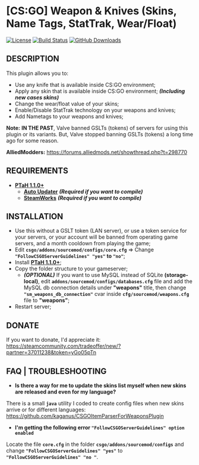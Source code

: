 # [CS:GO] Weapon & Knives (Skins, Name Tags, StatTrak, Wear/Float)

[![License](https://img.shields.io/github/license/kgns/weapons.svg?style=flat-square)](https://github.com/kgns/weapons/blob/master/LICENSE)
[![Build Status](https://build.kgns.dev/job/csgo-weapons/badge/icon?style=flat-square)](https://build.kgns.dev/job/csgo-weapons)
[![GitHub Downloads](https://img.shields.io/github/downloads/kgns/weapons/total.svg?style=flat-square)](https://github.com/kgns/weapons/releases/latest)

## DESCRIPTION
This plugin allows you to:
- Use any knife that is available inside CS:GO environment;
- Apply any skin that is available inside CS:GO environment; ***(Including new cases skins)***
- Change the wear/float value of your skins;
- Enable/Disable StatTrak technology on your weapons and knives;
- Add Nametags to your weapons and knives;

 **Note:** **IN THE PAST**, Valve banned GSLTs (tokens) of servers for using this plugin or its variants. But, Valve stopped banning GSLTs (tokens) a long time ago for some reason.

**AlliedModders:** https://forums.alliedmods.net/showthread.php?t=298770

## REQUIREMENTS
- **[PTaH 1.1.0+](https://ptah.zizt.ru/)**
  - **[Auto Updater](https://forums.alliedmods.net/showthread.php?p=1570806)** ***(Required if you want to compile)***
  - **[SteamWorks](https://github.com/hexa-core-eu/SteamWorks)** ***(Required if you want to compile)***

## INSTALLATION
- Use this without a GSLT token (LAN server), or use a token service for your servers, or your account will be banned from operating game servers, and a month cooldown from playing the game;
- Edit **`csgo/addons/sourcemod/configs/core.cfg`** => Change **`"FollowCSGOServerGuidelines" "yes"` to `"no"`**;
- Install **[PTaH 1.1.0+](https://ptah.zizt.ru/)**;
- Copy the folder structure to your gameserver;
  - ***(OPTIONAL)*** If you want to use MySQL instead of SQLite **(storage-local)**, edit **`addons/sourcemod/configs/databases.cfg`** file and add the MySQL db connection details under **"weapons"** title, then change **`"sm_weapons_db_connection"`** cvar inside **`cfg/sourcemod/weapons.cfg`** file to **"weapons"**;
- Restart server;

## DONATE
If you want to donate, I'd appreciate it: https://steamcommunity.com/tradeoffer/new/?partner=37011238&token=yGo05pTn

## FAQ | TROUBLESHOOTING
- **Is there a way for me to update the skins list myself when new skins are released and even for my language?**

There is a small **`java`** utility I coded to create config files when new skins arrive or for different languages: https://github.com/kaganus/CSGOItemParserForWeaponsPlugin

- **I'm getting the following error `"FollowCSGOServerGuidelines" option enabled`**

Locate the file **`core.cfg`** in the folder **`csgo/addons/sourcemod/configs`** and change **`"FollowCSGOServerGuidelines" "yes"`** to **`"FollowCSGOServerGuidelines" "no "`**.
